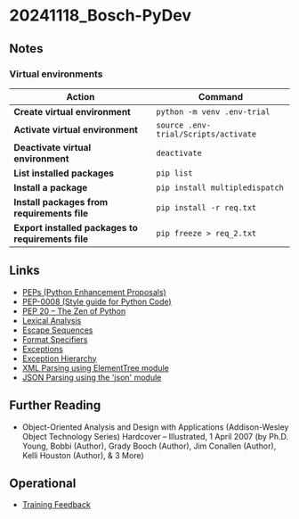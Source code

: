 # 20241118_Bosch-PyDev

## Notes
### Virtual environments

| Action                               | Command                             |
|--------------------------------------|-------------------------------------|
| **Create virtual environment**       | `python -m venv .env-trial`         |
| **Activate virtual environment**     | `source .env-trial/Scripts/activate`|
| **Deactivate virtual environment**   | `deactivate`                        |
| **List installed packages**          | `pip list`                          |
| **Install a package**                | `pip install multipledispatch`      |
| **Install packages from requirements file** | `pip install -r req.txt`   |
| **Export installed packages to requirements file** | `pip freeze > req_2.txt` |

## Links
* [PEPs (Python Enhancement Proposals)](https://peps.python.org/)
* [PEP-0008 (Style guide for Python Code)](https://peps.python.org/pep-0008/)
* [PEP 20 – The Zen of Python](https://peps.python.org/pep-0020/)
* [Lexical Analysis](https://docs.python.org/3/reference/lexical_analysis.html)
* [Escape Sequences](https://docs.python.org/3/reference/lexical_analysis.html#escape-sequences)
* [Format Specifiers](https://docs.python.org/3/library/string.html#formatspec)
* [Exceptions](https://docs.python.org/3/library/exceptions.html)
* [Exception Hierarchy](https://docs.python.org/3/library/exceptions.html)
* [XML Parsing using ElementTree module](https://docs.python.org/3/library/xml.etree.elementtree.html#module-xml.etree.ElementTree)
* [JSON Parsing using the 'json' module](https://docs.python.org/3/library/json.html#module-json)

## Further Reading
* Object-Oriented Analysis and Design with Applications (Addison-Wesley Object Technology Series) Hardcover – Illustrated, 1 April 2007 (by Ph.D. Young, Bobbi (Author), Grady Booch (Author), Jim Conallen (Author), Kelli Houston (Author), & 3 More)

## Operational
* [Training Feedback](https://forms.gle/DTWxhgtMDxm4q7zB6)
